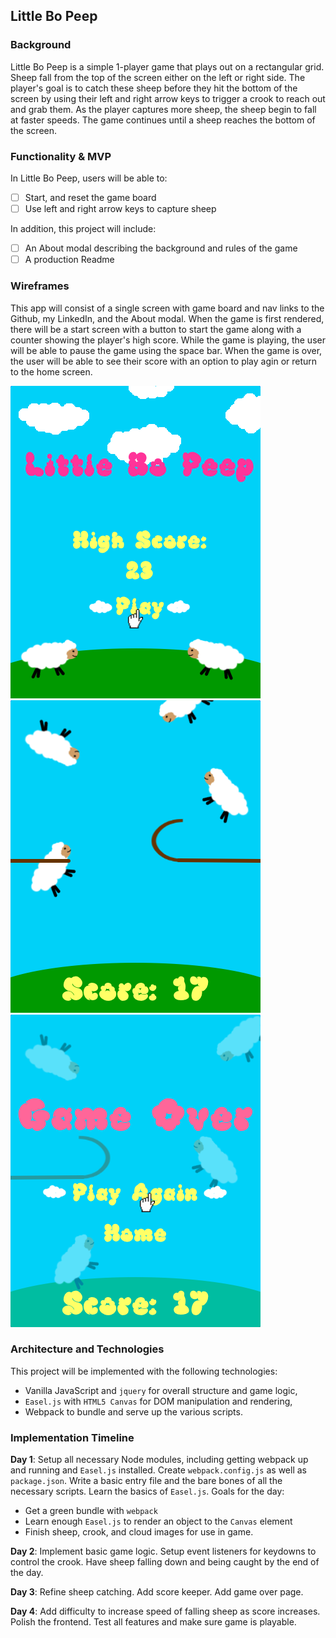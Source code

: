 ## Little Bo Peep

### Background

Little Bo Peep is a simple 1-player game that plays out on a rectangular grid. Sheep fall from the top of the screen either on the left or right side. The player's goal is to catch these sheep before they hit the bottom of the screen by using their left and right arrow keys to trigger a crook to reach out and grab them. As the player captures more sheep, the sheep begin to fall at faster speeds. The game continues until a sheep reaches the bottom of the screen.

### Functionality & MVP  

In Little Bo Peep, users will be able to:

- [ ] Start, and reset the game board
- [ ] Use left and right arrow keys to capture sheep

In addition, this project will include:

- [ ] An About modal describing the background and rules of the game
- [ ] A production Readme

### Wireframes

This app will consist of a single screen with game board and nav links to the Github, my LinkedIn,
and the About modal.  When the game is first rendered, there will be a start screen with a button to start the game along with a counter showing the player's high score. While the game is playing, the user will be able to pause the game using the space bar. When the game is over, the user will be able to see their score with an option to play agin or return to the home screen.

![wireframes](https://github.com/TyGooch/little-bo-peep/blob/master/wifeframes/HomePage.png)
![wireframes](https://github.com/TyGooch/little-bo-peep/blob/master/wifeframes/PlayPage.png)
![wireframes](https://github.com/TyGooch/little-bo-peep/blob/master/wifeframes/GameOverPage.png)

### Architecture and Technologies

This project will be implemented with the following technologies:

- Vanilla JavaScript and `jquery` for overall structure and game logic,
- `Easel.js` with `HTML5 Canvas` for DOM manipulation and rendering,
- Webpack to bundle and serve up the various scripts.

### Implementation Timeline

**Day 1**: Setup all necessary Node modules, including getting webpack up and running and `Easel.js` installed.  Create `webpack.config.js` as well as `package.json`.  Write a basic entry file and the bare bones of all the necessary scripts.  Learn the basics of `Easel.js`.  Goals for the day:

- Get a green bundle with `webpack`
- Learn enough `Easel.js` to render an object to the `Canvas` element
- Finish sheep, crook, and cloud images for use in game.

**Day 2**: Implement basic game logic. Setup event listeners for keydowns to control the crook. Have sheep falling down and being caught by the end of the day.

**Day 3**: Refine sheep catching. Add score keeper. Add game over page.

**Day 4**: Add difficulty to increase speed of falling sheep as score increases. Polish the frontend. Test all features and make sure game is playable.
